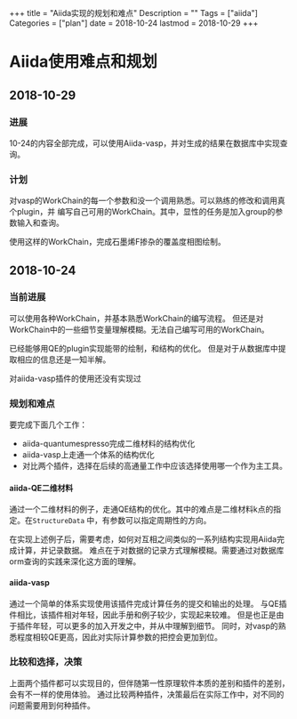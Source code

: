 +++
title = "Aiida实现的规划和难点"
Description = ""
Tags = ["aiida"]
Categories = ["plan"]
date = 2018-10-24
lastmod = 2018-10-29
+++

# Aiida使用难点和规划

## 2018-10-29

### 进展
10-24的内容全部完成，可以使用Aiida-vasp，并对生成的结果在数据库中实现查询。

### 计划
对vasp的WorkChain的每一个参数和没一个调用熟悉。可以熟练的修改和调用真个plugin，并
编写自己可用的WorkChain。其中，显性的任务是加入group的参数输入和查询。

使用这样的WorkChain，完成石墨烯F掺杂的覆盖度相图绘制。

## 2018-10-24

### 当前进展
可以使用各种WorkChain，并基本熟悉WorkChain的编写流程。
但还是对WorkChain中的一些细节变量理解模糊。无法自己编写可用的WorkChain。

已经能够用QE的plugin实现能带的绘制，和结构的优化。
但是对于从数据库中提取相应的信息还是一知半解。

对aiida-vasp插件的使用还没有实现过

### 规划和难点
要完成下面几个工作：

- aiida-quantumespresso完成二维材料的结构优化
- aiida-vasp上走通一个体系的结构优化
- 对比两个插件，选择在后续的高通量工作中应该选择使用哪一个作为主工具。

#### aiida-QE二维材料
通过一个二维材料的例子，走通QE结构的优化。其中的难点是二维材料k点的指定。在`StructureData`
中，有参数可以指定周期性的方向。

在实现上述例子后，需要考虑，如何对互相之间类似的一系列结构实现用Aiida完成计算，并记录数据。
难点在于对数据的记录方式理解模糊。需要通过对数据库orm查询的实践来深化这方面的理解。

#### aiida-vasp
通过一个简单的体系实现使用该插件完成计算任务的提交和输出的处理。
与QE插件相比，该插件相对年轻，因此手册和例子较少，实现起来较难。
但是也正是由于插件年轻，可以更多的加入开发之中，并从中理解到细节。
同时，对vasp的熟悉程度相较QE更高，因此对实际计算参数的把控会更加到位。

### 比较和选择，决策
上面两个插件都可以实现目的，但伴随第一性原理软件本质的差别和插件的差别，会有不一样的使用体验。
通过比较两种插件，决策最后在实际工作中，对不同的问题需要用到何种插件。
